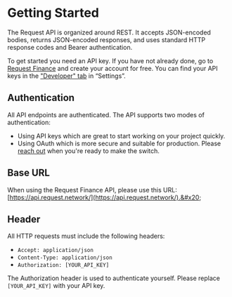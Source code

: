 # Getting Started

The Request API is organized around REST. It accepts JSON-encoded bodies, returns JSON-encoded responses, and uses standard HTTP response codes and Bearer authentication.

To get started you need an API key. If you have not already done, go to [Request Finance](https://app.request.finance) and create your account for free. You can find your API keys in the ["Developer" tab](https://app.request.finance/account/api-keys) in “Settings”.&#x20;

## Authentication

All API endpoints are authenticated. The API supports two modes of authentication:&#x20;

* Using API keys which are great to start working on your project quickly.
* Using OAuth which is more secure and suitable for production. Please [reach out](https://www.request.finance/contact-us) when you're ready to make the switch.

## Base URL

When using the Request Finance API, please use this URL: [https://api.request.network/](https://api.request.network/).&#x20;

## Header

All HTTP requests must include the following headers:

* `Accept: application/json`
* `Content-Type: application/json`
* `Authorization: [YOUR_API_KEY]`

The Authorization header is used to authenticate yourself. Please replace `[YOUR_API_KEY]` with your API key.&#x20;
